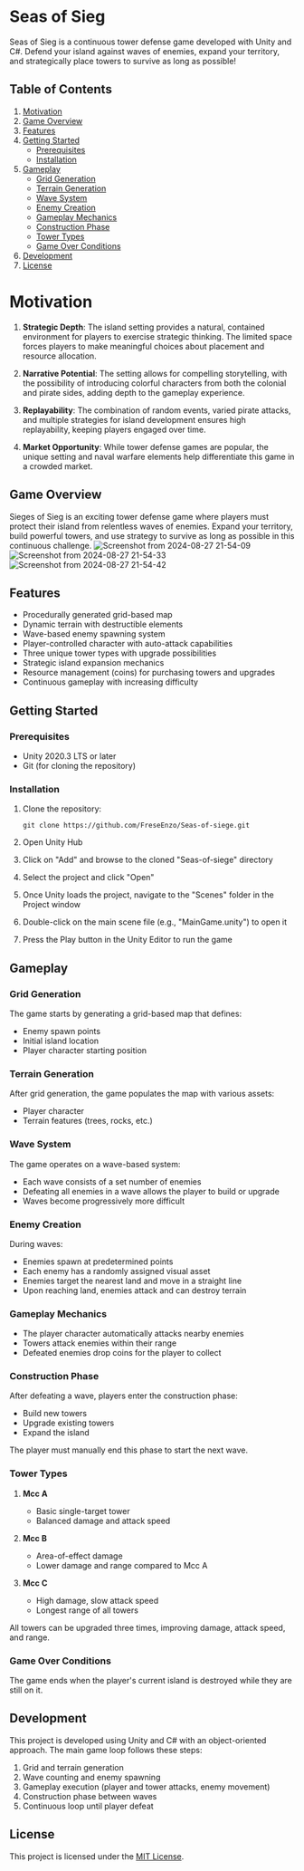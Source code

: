 # Seas of Sieg

Seas of Sieg is a continuous tower defense game developed with Unity and C#. Defend your island against waves of enemies, expand your territory, and strategically place towers to survive as long as possible!

## Table of Contents
1. [Motivation](#motivation)
2. [Game Overview](#game-overview)
3. [Features](#features)
4. [Getting Started](#getting-started)
   - [Prerequisites](#prerequisites)
   - [Installation](#installation)
5. [Gameplay](#gameplay)
   - [Grid Generation](#grid-generation)
   - [Terrain Generation](#terrain-generation)
   - [Wave System](#wave-system)
   - [Enemy Creation](#enemy-creation)
   - [Gameplay Mechanics](#gameplay-mechanics)
   - [Construction Phase](#construction-phase)
   - [Tower Types](#tower-types)
   - [Game Over Conditions](#game-over-conditions)
6. [Development](#development)
7. [License](#license)
 
# Motivation

1. **Strategic Depth**: The island setting provides a natural, contained environment for players to exercise strategic thinking. The limited space forces players to make meaningful choices about placement and resource allocation.

2. **Narrative Potential**: The setting allows for compelling storytelling, with the possibility of introducing colorful characters from both the colonial and pirate sides, adding depth to the gameplay experience.

3. **Replayability**: The combination of random events, varied pirate attacks, and multiple strategies for island development ensures high replayability, keeping players engaged over time.

4. **Market Opportunity**: While tower defense games are popular, the unique setting and naval warfare elements help differentiate this game in a crowded market.
   
## Game Overview

Sieges of Sieg is an exciting tower defense game where players must protect their island from relentless waves of enemies. Expand your territory, build powerful towers, and use strategy to survive as long as possible in this continuous challenge.
![Screenshot from 2024-08-27 21-54-09](https://github.com/user-attachments/assets/2d6508d1-84cc-4678-abf3-aad1c05bb97b)
![Screenshot from 2024-08-27 21-54-33](https://github.com/user-attachments/assets/b58d1303-b4fb-42f7-810a-e52c2eea36cc)
![Screenshot from 2024-08-27 21-54-42](https://github.com/user-attachments/assets/bcac092d-e523-478c-ba09-7482e8246355)

## Features

- Procedurally generated grid-based map
- Dynamic terrain with destructible elements
- Wave-based enemy spawning system
- Player-controlled character with auto-attack capabilities
- Three unique tower types with upgrade possibilities
- Strategic island expansion mechanics
- Resource management (coins) for purchasing towers and upgrades
- Continuous gameplay with increasing difficulty

## Getting Started

### Prerequisites

- Unity 2020.3 LTS or later
- Git (for cloning the repository)

### Installation

1. Clone the repository:
   ```
   git clone https://github.com/FreseEnzo/Seas-of-siege.git
   ```

2. Open Unity Hub

3. Click on "Add" and browse to the cloned "Seas-of-siege" directory

4. Select the project and click "Open"

5. Once Unity loads the project, navigate to the "Scenes" folder in the Project window

6. Double-click on the main scene file (e.g., "MainGame.unity") to open it

7. Press the Play button in the Unity Editor to run the game

## Gameplay

### Grid Generation

The game starts by generating a grid-based map that defines:
- Enemy spawn points
- Initial island location
- Player character starting position

### Terrain Generation

After grid generation, the game populates the map with various assets:
- Player character
- Terrain features (trees, rocks, etc.)

### Wave System

The game operates on a wave-based system:
- Each wave consists of a set number of enemies
- Defeating all enemies in a wave allows the player to build or upgrade
- Waves become progressively more difficult

### Enemy Creation

During waves:
- Enemies spawn at predetermined points
- Each enemy has a randomly assigned visual asset
- Enemies target the nearest land and move in a straight line
- Upon reaching land, enemies attack and can destroy terrain

### Gameplay Mechanics

- The player character automatically attacks nearby enemies
- Towers attack enemies within their range
- Defeated enemies drop coins for the player to collect

### Construction Phase

After defeating a wave, players enter the construction phase:
- Build new towers
- Upgrade existing towers
- Expand the island

The player must manually end this phase to start the next wave.

### Tower Types

1. **Mcc A**
   - Basic single-target tower
   - Balanced damage and attack speed

2. **Mcc B**
   - Area-of-effect damage
   - Lower damage and range compared to Mcc A

3. **Mcc C**
   - High damage, slow attack speed
   - Longest range of all towers

All towers can be upgraded three times, improving damage, attack speed, and range.

### Game Over Conditions

The game ends when the player's current island is destroyed while they are still on it.

## Development

This project is developed using Unity and C# with an object-oriented approach. The main game loop follows these steps:

1. Grid and terrain generation
2. Wave counting and enemy spawning
3. Gameplay execution (player and tower attacks, enemy movement)
4. Construction phase between waves
5. Continuous loop until player defeat

## License

This project is licensed under the [MIT License](https://github.com/FreseEnzo/Seas-of-siege/blob/main/LICENSE).
